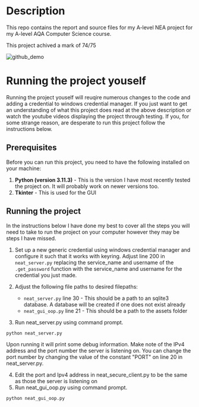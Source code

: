 # Description

This repo contains the report and source files for my A-level NEA project for my A-level AQA Computer Science course.

This project achived a mark of 74/75




![github_demo](https://github.com/user-attachments/assets/3c0491c9-afb0-4be4-b7be-e878863dd0c2)





# Running the project youself

Running the project youself will reuqire numerous changes to the code and adding a credential to windows credential manager. If you just want to get an understanding of what this project does read at the above description or watch the youtube videos displaying the project through testing. If you, for some strange reason, are desperate to run this project follow the instructions below. 

## Prerequisites
Before you can run this project, you need to have the following installed on your machine:
1. **Python (version 3.11.3)** - This is the version I have most recently tested the project on. It will probably work on newer versions too.
2. **Tkinter** - This is used for the GUI 


## Running the project

In the instructions below I have done my best to cover all the steps you will need to take to run the project on your computer however they may be steps I have missed.

1. Set up a new generic credential using windows credential manager and configure it such that it works with keyring. Adjust line 200 in `neat_server.py` replacing the service_name and username of the `.get_password` function with the service_name and username for the credential you just made.
2. Adjust the following file paths to desired filepaths:
    - `neat_server.py` line 30 - This should be a path to an sqlite3 database. A database will be created if one does not exist already
    - `neat_gui_oop.py` line 21 - This should be a path to the assets folder

3. Run neat_server.py using command prompt. 
```
python neat_server.py
```
Upon running it will print some debug information. Make note of the IPv4 address and the port number the server is listening on. You can change the port number by changing the value of the constant "PORT" on line 20 in neat_server.py. 

4. Edit the port and Ipv4 address in neat_secure_client.py to be the same as those the server is listening on
5. Run neat_gui_oop.py using command prompt.
```
python neat_gui_oop.py
```

